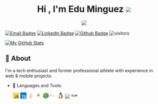 <h1 align="center">Hi , I'm Edu Minguez <img src="https://media.giphy.com/media/hvRJCLFzcasrR4ia7z/giphy.gif" width="35"></h1><p align="center">
  <a href="https://github.com/DenverCoder1/readme-typing-svg"><img src="https://readme-typing-svg.herokuapp.com?lines=Full+Stack+Developer;React%20|%20Node%20|%20Typescript%20;Tech%20Enthusiast;Always%20learning%20new%20stuff&center=true&width=500&height=50"></a>
</p>

<p align="center">
  
  [![Email Badge](https://img.shields.io/badge/-Email-c14438?style=flat-square&logo=Gmail&logoColor=white&link=mailto:eduwp90@gmail.com)](mailto:eduwp90@gmail.com)
[![LinkedIn Badge](https://img.shields.io/badge/LinkedIn-0077B5?style=flat-square&logo=linkedin&logoColor=white&link=https://www.linkedin.com/in/eduminguez/)](https://www.linkedin.com/in/eduminguez/)
[![Github Badge](https://img.shields.io/badge/-Github-232323?style=flat-square&logo=Github&logoColor=white&link=https://github.com/eduwp90)](https://github.com/eduwp90)
![visitors](https://visitor-badge.laobi.icu/badge?page_id=eduwp90)

[![My GitHub Stats](https://github-readme-stats.vercel.app/api/?username=eduwp90&count_private=true&theme=tokyonight&showicons=true)]()

## 🧐 About

I'm a tech enthusiast and former professional athlete with experience in web & mobile projects.

- 🌱 Languages and Tools: 

    <div>
        <code><img height="20" src="https://raw.githubusercontent.com/github/explore/80688e429a7d4ef2fca1e82350fe8e3517d3494d/topics/javascript/javascript.png"></code>
        <code><img height="20" src="https://raw.githubusercontent.com/github/explore/80688e429a7d4ef2fca1e82350fe8e3517d3494d/topics/typescript/typescript.png"></code>
        <code><img height="20" src="https://raw.githubusercontent.com/github/explore/80688e429a7d4ef2fca1e82350fe8e3517d3494d/topics/java/java.png"></code>
        <code><img height="20" src="https://raw.githubusercontent.com/github/explore/80688e429a7d4ef2fca1e82350fe8e3517d3494d/topics/objective-c/objective-c.png"></code>
        <code><img height="20" src="https://raw.githubusercontent.com/github/explore/80688e429a7d4ef2fca1e82350fe8e3517d3494d/topics/nodejs/nodejs.png"></code>
        <code><img height="20" src="https://raw.githubusercontent.com/github/explore/80688e429a7d4ef2fca1e82350fe8e3517d3494d/topics/mongodb/mongodb.png"></code>
        <code><img height="20" src="https://raw.githubusercontent.com/github/explore/80688e429a7d4ef2fca1e82350fe8e3517d3494d/topics/linux/linux.png"></code>
        <code><img height="20" src="https://cdn.svgporn.com/logos/visual-studio-code.svg"></code>
        <code><img height="20" src="https://raw.githubusercontent.com/github/explore/80688e429a7d4ef2fca1e82350fe8e3517d3494d/topics/git/git.png"></code>
    </div>

  
</p>



